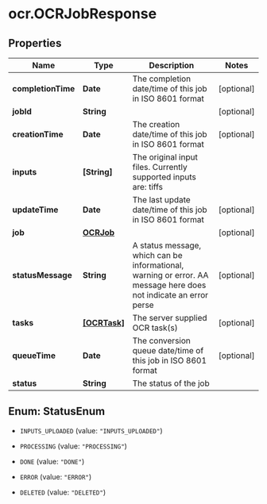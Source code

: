 # ocr.OCRJobResponse

## Properties
Name | Type | Description | Notes
------------ | ------------- | ------------- | -------------
**completionTime** | **Date** | The completion date/time of this job in ISO 8601 format | [optional] 
**jobId** | **String** |  | [optional] 
**creationTime** | **Date** | The creation date/time of this job in ISO 8601 format | [optional] 
**inputs** | **[String]** | The original input files. Currently supported inputs are: tiffs | 
**updateTime** | **Date** | The last update date/time of this job in ISO 8601 format | [optional] 
**job** | [**OCRJob**](OCRJob.md) |  | [optional] 
**statusMessage** | **String** | A status message, which can be informational, warning or error. AA message here does not indicate an error perse | [optional] 
**tasks** | [**[OCRTask]**](OCRTask.md) | The server supplied OCR task(s) | [optional] 
**queueTime** | **Date** | The conversion queue date/time of this job in ISO 8601 format | [optional] 
**status** | **String** | The status of the job | 


<a name="StatusEnum"></a>
## Enum: StatusEnum


* `INPUTS_UPLOADED` (value: `"INPUTS_UPLOADED"`)

* `PROCESSING` (value: `"PROCESSING"`)

* `DONE` (value: `"DONE"`)

* `ERROR` (value: `"ERROR"`)

* `DELETED` (value: `"DELETED"`)




